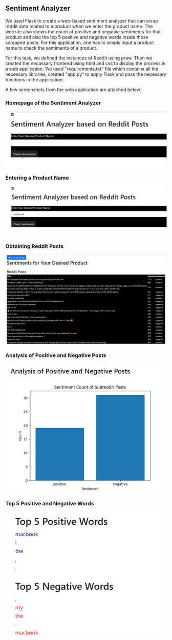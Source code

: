 ## Sentiment Analyzer

We used Flask to create a web-based sentiment analyzer that can scrap reddit data related to a product when we enter the product name. The website also shows the count of positive and negative sentiments for that product and also the top 5 positive and negative words inside those scrapped posts. For this application, one has to simply input a product name to check the sentiments of a product.

For this task, we defined the instances of Reddit using praw. Then we created the necassary frontend using html and css to display the process in a web application. We used "requirements.txt" file which contains all the necessary libraries, created "app.py" to apply Flask and pass the necessary functions in the application.

A few screenshots from the web application are attached below:

### Homepage of the Sentiment Analyzer
![Home Page](https://github.com/aimanlameesa/Natural-Language-Processing/blob/main/Assignments/Sentiment%20Analysis/images/homepage.png)

### Entering a Product Name
![Entering Product Name](https://github.com/aimanlameesa/Natural-Language-Processing/blob/main/Assignments/Sentiment%20Analysis/images/input.png)

### Obtaining Reddit Posts 
![Obtaining Reddit Posts](https://github.com/aimanlameesa/Natural-Language-Processing/blob/main/Assignments/Sentiment%20Analysis/images/posts.png)

### Analysis of Positive and Negative Posts
![Analysis of Positive and Negative Posts](https://github.com/aimanlameesa/Natural-Language-Processing/blob/main/Assignments/Sentiment%20Analysis/images/counting.png)

### Top 5 Positive and Negative Words
![Top 5 Positive and Negative Words](https://github.com/aimanlameesa/Natural-Language-Processing/blob/main/Assignments/Sentiment%20Analysis/images/topwords.png)
